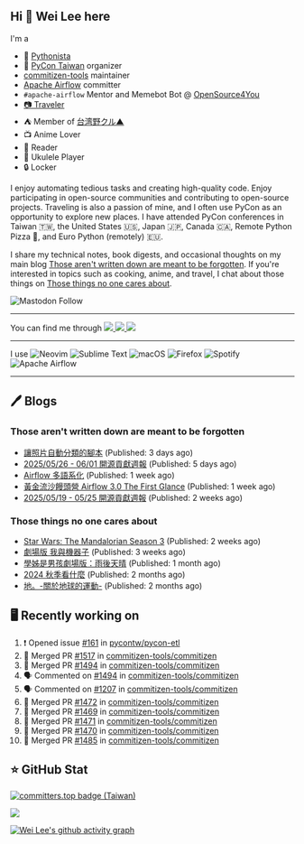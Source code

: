 ## Hi 👋 Wei Lee here

I'm a

* 🐍 [Pythonista](https://pycon-note.wei-lee.me/)
* 🐍 [PyCon Taiwan](https://tw.pycon.org/) organizer
* [commitizen-tools](https://github.com/commitizen-tools) maintainer
* [Apache Airflow](https://github.com/apache/airflow/) committer
* `#apache-airflow` Mentor and Memebot Bot @ [OpenSource4You](https://github.com/opensource4you/)
* [📷 Traveler](https://travlog.wei-lee.me/)
* ⛺ Member of [台湾野クル▲](https://twitter.com/Taiwannokuru)
* 📺 Anime Lover
* 📖 Reader
* 🎵 Ukulele Player
* 🔒 Locker

I enjoy automating tedious tasks and creating high-quality code. Enjoy participating in open-source communities and contributing to open-source projects. Traveling is also a passion of mine, and I often use PyCon as an opportunity to explore new places. I have attended PyCon conferences in Taiwan 🇹🇼, the United States 🇺🇸, Japan 🇯🇵, Canada 🇨🇦, Remote Python Pizza 🍕, and Euro Python (remotely) 🇪🇺.

I share my technical notes, book digests, and occasional thoughts on my main blog [Those aren't written down are meant to be forgotten](https://blog.wei-lee.me/). If you're interested in topics such as cooking, anime, and travel, I chat about those things on [Those things no one cares about](https://travlog.wei-lee.me/).

![Mastodon Follow](https://img.shields.io/mastodon/follow/109323826846876448)

---

<p align="left">
You can find me through
  <a href="https://in.linkedin.com/in/clleew" target="blank">
    <img src="https://img.shields.io/badge/LinkedIn-0077B5?style=for-the-badge&logo=linkedin&logoColor=white" />
  </a>
  <a href="https://twitter.com/clleew" target="blank">
    <img src="https://img.shields.io/badge/Twitter-1DA1F2?style=for-the-badge&logo=twitter&logoColor=white" />
  </a>
  <a href="https://github.com/Lee-W/" target="blank">
    <img src="https://img.shields.io/badge/GitHub-100000?style=for-the-badge&logo=github&logoColor=white" />
  </a>
</p>

---

I use ![Neovim](https://img.shields.io/badge/NeoVim-%2357A143.svg?&style=for-the-badge&logo=neovim&logoColor=white) ![Sublime Text](https://img.shields.io/badge/sublime_text-%23575757.svg?style=for-the-badge&logo=sublime-text&logoColor=important) ![macOS](https://img.shields.io/badge/mac%20os-000000?style=for-the-badge&logo=macos&logoColor=F0F0F0) ![Firefox](https://img.shields.io/badge/Firefox-FF7139?style=for-the-badge&logo=Firefox-Browser&logoColor=white) ![Spotify](https://img.shields.io/badge/Spotify-1ED760?style=for-the-badge&logo=spotify&logoColor=white) ![Apache Airflow](https://img.shields.io/badge/Apache%20Airflow-017CEE?style=for-the-badge&logo=Apache%20Airflow&logoColor=white)

---


## 🖊️ Blogs

### Those aren't written down are meant to be forgotten

* [讓照片自動分類的腳本](https://blog.wei-lee.me/posts/tech/2025/06/script-to-organize-photo) (Published: 3 days ago)
* [2025/05/26 - 06/01 開源貢獻週報](https://blog.wei-lee.me/posts/tech/2025/06/2025-05-26-06-01-open-source-report) (Published: 5 days ago)
* [Airflow 多語系化](https://blog.wei-lee.me/posts/tech/2025/05/airflow-multilingual) (Published: 1 week ago)
* [黃金流沙饅頭營 Airflow 3.0 The First Glance](https://blog.wei-lee.me/posts/tech/2025/05/airflow-3-0-the-first-glance) (Published: 1 week ago)
* [2025/05/19 - 05/25 開源貢獻週報](https://blog.wei-lee.me/posts/tech/2025/05/2025-05-19-05-25-open-source-report) (Published: 2 weeks ago)

### Those things no one cares about
 
 * [Star Wars: The Mandalorian Season 3](https://travlog.wei-lee.me/posts/review/2025/05/star-wars-the-mandalorian-season-3) (Published: 2 weeks ago)
 * [劇場版 我與機器子](https://travlog.wei-lee.me/posts/review/2025/05/Boku-to-Roboko-Movie) (Published: 3 weeks ago)
 * [學姊是男孩劇場版：雨後天晴](https://travlog.wei-lee.me/posts/review/2025/05/senpai-wa-odokonoko-movie) (Published: 1 month ago)
 * [2024 秋季看什麼](https://travlog.wei-lee.me/posts/review/2025/04/what-i-watched-in-2024-fall) (Published: 2 months ago)
 * [地。-關於地球的運動-](https://travlog.wei-lee.me/posts/review/2025/03/chi-on-the-movements-of-the-earth) (Published: 2 months ago)

## 🖥️ Recently working on

1. ❗ Opened issue [#161](https://github.com/pycontw/pycon-etl/issues/161) in [pycontw/pycon-etl](https://github.com/pycontw/pycon-etl)
2. 🎉 Merged PR [#1517](https://github.com/commitizen-tools/commitizen/pull/1517) in [commitizen-tools/commitizen](https://github.com/commitizen-tools/commitizen)
3. 🎉 Merged PR [#1494](https://github.com/commitizen-tools/commitizen/pull/1494) in [commitizen-tools/commitizen](https://github.com/commitizen-tools/commitizen)
4. 🗣 Commented on [#1494](https://github.com/commitizen-tools/commitizen/pull/1494#issuecomment-2954377930) in [commitizen-tools/commitizen](https://github.com/commitizen-tools/commitizen)
5. 🗣 Commented on [#1207](https://github.com/commitizen-tools/commitizen/pull/1207#issuecomment-2954121922) in [commitizen-tools/commitizen](https://github.com/commitizen-tools/commitizen)
6. 🎉 Merged PR [#1472](https://github.com/commitizen-tools/commitizen/pull/1472) in [commitizen-tools/commitizen](https://github.com/commitizen-tools/commitizen)
7. 🎉 Merged PR [#1469](https://github.com/commitizen-tools/commitizen/pull/1469) in [commitizen-tools/commitizen](https://github.com/commitizen-tools/commitizen)
8. 🎉 Merged PR [#1471](https://github.com/commitizen-tools/commitizen/pull/1471) in [commitizen-tools/commitizen](https://github.com/commitizen-tools/commitizen)
9. 🎉 Merged PR [#1470](https://github.com/commitizen-tools/commitizen/pull/1470) in [commitizen-tools/commitizen](https://github.com/commitizen-tools/commitizen)
10. 🎉 Merged PR [#1485](https://github.com/commitizen-tools/commitizen/pull/1485) in [commitizen-tools/commitizen](https://github.com/commitizen-tools/commitizen)


## ⭐ GitHub Stat

[![committers.top badge (Taiwan)](https://user-badge.committers.top/taiwan_public/Lee-W.svg)](https://user-badge.committers.top/taiwan_public/Lee-W)

[![](https://github-readme-stats.vercel.app/api?username=Lee-W&show_icons=true&hide_title=true&cache_seconds=86400)](https://github.com/anuraghazra/github-readme-stats)

[![Wei Lee's github activity graph](https://github-readme-activity-graph.vercel.app/graph?username=Lee-W&theme=dracula)](https://github.com/ashutosh00710/github-readme-activity-graph)
